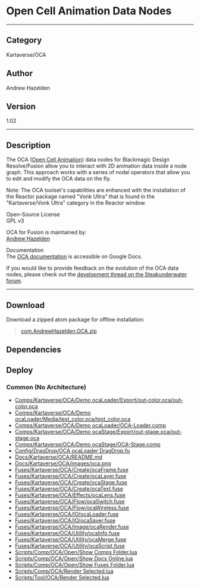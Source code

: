 # Open Cell Animation Data Nodes
___

## Category
Kartaverse/OCA

## Author
Andrew Hazelden

## Version
1.02

___

## Description
<p>The OCA (<a href="http://oca.rxlab.guide/">Open Cell Animation</a>) data nodes for Blackmagic Design Resolve/Fusion allow you to interact with 2D animation data inside a node graph. This approach works with a series of nodal operators that allow you to edit and modify the OCA data on the fly.</p>

<p>Note: The OCA toolset's capabilities are enhanced with the installation of the Reactor package named "Vonk Ultra" that is found in the "Kartaverse/Vonk Ultra" category in the Reactor window.</p>

<p>Open-Source License<br>
GPL v3</p>

<p>OCA for Fusion is maintained by:<br>
<a href="mailto:andrew@andrewhazelden.com">Andrew Hazelden</a></p>

<p>Documentation<br>
The <a href="https://docs.google.com/document/d/1DXnF47CK7dteF7lidwek5-lwy5qB75nBQMt_2Bp0y0g/edit?usp=sharing">OCA documentation</a> is accessible on Google Docs.</p>

<p>If you would like to provide feedback on the evolution of the OCA data nodes, please check out the <a href="https://www.steakunderwater.com/wesuckless/viewtopic.php?p=45034#p45034">development thread on the Steakunderwater forum</a>.</p>


___

## Download

Download a zipped atom package for offline installation:
> [com.AndrewHazelden.OCA.zip](https://gitlab.com/WeSuckLess/Reactor/-/archive/master/Reactor-master.zip?path=Atoms/com.AndrewHazelden.OCA)  

## Dependencies

## Deploy

### Common (No Architecture)

<ul>
<li><a href="https://gitlab.com/WeSuckLess/Reactor/-/blob/master/Atoms/com.AndrewHazelden.OCA/Comps/Kartaverse/OCA/Demo ocaLoader/Export/out-color.oca/out-color.oca?ref_type=heads">Comps/Kartaverse/OCA/Demo ocaLoader/Export/out-color.oca/out-color.oca</a></li>
<li><a href="https://gitlab.com/WeSuckLess/Reactor/-/blob/master/Atoms/com.AndrewHazelden.OCA/Comps/Kartaverse/OCA/Demo ocaLoader/Media/test_color.oca/test_color.oca?ref_type=heads">Comps/Kartaverse/OCA/Demo ocaLoader/Media/test_color.oca/test_color.oca</a></li>
<li><a href="https://gitlab.com/WeSuckLess/Reactor/-/blob/master/Atoms/com.AndrewHazelden.OCA/Comps/Kartaverse/OCA/Demo ocaLoader/OCA-Loader.comp?ref_type=heads">Comps/Kartaverse/OCA/Demo ocaLoader/OCA-Loader.comp</a></li>
<li><a href="https://gitlab.com/WeSuckLess/Reactor/-/blob/master/Atoms/com.AndrewHazelden.OCA/Comps/Kartaverse/OCA/Demo ocaStage/Export/out-stage.oca/out-stage.oca?ref_type=heads">Comps/Kartaverse/OCA/Demo ocaStage/Export/out-stage.oca/out-stage.oca</a></li>
<li><a href="https://gitlab.com/WeSuckLess/Reactor/-/blob/master/Atoms/com.AndrewHazelden.OCA/Comps/Kartaverse/OCA/Demo ocaStage/OCA-Stage.comp?ref_type=heads">Comps/Kartaverse/OCA/Demo ocaStage/OCA-Stage.comp</a></li>
<li><a href="https://gitlab.com/WeSuckLess/Reactor/-/blob/master/Atoms/com.AndrewHazelden.OCA/Config/DragDrop/OCA ocaLoader DragDrop.fu?ref_type=heads">Config/DragDrop/OCA ocaLoader DragDrop.fu</a></li>
<li><a href="https://gitlab.com/WeSuckLess/Reactor/-/blob/master/Atoms/com.AndrewHazelden.OCA/Docs/Kartaverse/OCA/README.md?ref_type=heads">Docs/Kartaverse/OCA/README.md</a></li>
<li><a href="https://gitlab.com/WeSuckLess/Reactor/-/blob/master/Atoms/com.AndrewHazelden.OCA/Docs/Kartaverse/OCA/images/oca.png?ref_type=heads">Docs/Kartaverse/OCA/images/oca.png</a></li>
<li><a href="https://gitlab.com/WeSuckLess/Reactor/-/blob/master/Atoms/com.AndrewHazelden.OCA/Fuses/Kartaverse/OCA/Create/ocaFrame.fuse?ref_type=heads">Fuses/Kartaverse/OCA/Create/ocaFrame.fuse</a></li>
<li><a href="https://gitlab.com/WeSuckLess/Reactor/-/blob/master/Atoms/com.AndrewHazelden.OCA/Fuses/Kartaverse/OCA/Create/ocaLayer.fuse?ref_type=heads">Fuses/Kartaverse/OCA/Create/ocaLayer.fuse</a></li>
<li><a href="https://gitlab.com/WeSuckLess/Reactor/-/blob/master/Atoms/com.AndrewHazelden.OCA/Fuses/Kartaverse/OCA/Create/ocaStage.fuse?ref_type=heads">Fuses/Kartaverse/OCA/Create/ocaStage.fuse</a></li>
<li><a href="https://gitlab.com/WeSuckLess/Reactor/-/blob/master/Atoms/com.AndrewHazelden.OCA/Fuses/Kartaverse/OCA/Create/ocaText.fuse?ref_type=heads">Fuses/Kartaverse/OCA/Create/ocaText.fuse</a></li>
<li><a href="https://gitlab.com/WeSuckLess/Reactor/-/blob/master/Atoms/com.AndrewHazelden.OCA/Fuses/Kartaverse/OCA/Effects/ocaLens.fuse?ref_type=heads">Fuses/Kartaverse/OCA/Effects/ocaLens.fuse</a></li>
<li><a href="https://gitlab.com/WeSuckLess/Reactor/-/blob/master/Atoms/com.AndrewHazelden.OCA/Fuses/Kartaverse/OCA/Flow/ocaSwitch.fuse?ref_type=heads">Fuses/Kartaverse/OCA/Flow/ocaSwitch.fuse</a></li>
<li><a href="https://gitlab.com/WeSuckLess/Reactor/-/blob/master/Atoms/com.AndrewHazelden.OCA/Fuses/Kartaverse/OCA/Flow/ocaWireless.fuse?ref_type=heads">Fuses/Kartaverse/OCA/Flow/ocaWireless.fuse</a></li>
<li><a href="https://gitlab.com/WeSuckLess/Reactor/-/blob/master/Atoms/com.AndrewHazelden.OCA/Fuses/Kartaverse/OCA/IO/ocaLoader.fuse?ref_type=heads">Fuses/Kartaverse/OCA/IO/ocaLoader.fuse</a></li>
<li><a href="https://gitlab.com/WeSuckLess/Reactor/-/blob/master/Atoms/com.AndrewHazelden.OCA/Fuses/Kartaverse/OCA/IO/ocaSaver.fuse?ref_type=heads">Fuses/Kartaverse/OCA/IO/ocaSaver.fuse</a></li>
<li><a href="https://gitlab.com/WeSuckLess/Reactor/-/blob/master/Atoms/com.AndrewHazelden.OCA/Fuses/Kartaverse/OCA/Image/ocaRender.fuse?ref_type=heads">Fuses/Kartaverse/OCA/Image/ocaRender.fuse</a></li>
<li><a href="https://gitlab.com/WeSuckLess/Reactor/-/blob/master/Atoms/com.AndrewHazelden.OCA/Fuses/Kartaverse/OCA/Utility/ocaInfo.fuse?ref_type=heads">Fuses/Kartaverse/OCA/Utility/ocaInfo.fuse</a></li>
<li><a href="https://gitlab.com/WeSuckLess/Reactor/-/blob/master/Atoms/com.AndrewHazelden.OCA/Fuses/Kartaverse/OCA/Utility/ocaMerge.fuse?ref_type=heads">Fuses/Kartaverse/OCA/Utility/ocaMerge.fuse</a></li>
<li><a href="https://gitlab.com/WeSuckLess/Reactor/-/blob/master/Atoms/com.AndrewHazelden.OCA/Fuses/Kartaverse/OCA/Utility/ocaScript.fuse?ref_type=heads">Fuses/Kartaverse/OCA/Utility/ocaScript.fuse</a></li>
<li><a href="https://gitlab.com/WeSuckLess/Reactor/-/blob/master/Atoms/com.AndrewHazelden.OCA/Scripts/Comp/OCA/Open/Show Comps Folder.lua?ref_type=heads">Scripts/Comp/OCA/Open/Show Comps Folder.lua</a></li>
<li><a href="https://gitlab.com/WeSuckLess/Reactor/-/blob/master/Atoms/com.AndrewHazelden.OCA/Scripts/Comp/OCA/Open/Show Docs Online.lua?ref_type=heads">Scripts/Comp/OCA/Open/Show Docs Online.lua</a></li>
<li><a href="https://gitlab.com/WeSuckLess/Reactor/-/blob/master/Atoms/com.AndrewHazelden.OCA/Scripts/Comp/OCA/Open/Show Fuses Folder.lua?ref_type=heads">Scripts/Comp/OCA/Open/Show Fuses Folder.lua</a></li>
<li><a href="https://gitlab.com/WeSuckLess/Reactor/-/blob/master/Atoms/com.AndrewHazelden.OCA/Scripts/Comp/OCA/Render Selected.lua?ref_type=heads">Scripts/Comp/OCA/Render Selected.lua</a></li>
<li><a href="https://gitlab.com/WeSuckLess/Reactor/-/blob/master/Atoms/com.AndrewHazelden.OCA/Scripts/Tool/OCA/Render Selected.lua?ref_type=heads">Scripts/Tool/OCA/Render Selected.lua</a></li>
</ul>
